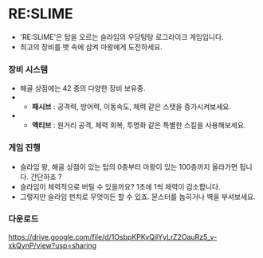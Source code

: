 # **RE:SLIME**
- 'RE:SLIME'은 탑을 오르는 슬라임의 우당탕탕 로그라이크 게임입니다.
- 최고의 장비를 뱃 속에 삼켜 마왕에게 도전하세요.

### 장비 시스템
- 해골 상점에는 42 종의 다양한 장비 보유중.
- - **패시브** : 공격력, 방어력, 이동속도, 체력 같은 스탯을 증가시켜보세요.
- - **액티브** : 원거리 공격, 체력 회복, 투명화 같은 특별한 스킬을 사용해보세요.

### 게임 진행
- 슬라임 왕, 해골 상점이 있는 탑의 0층부터 마왕이 있는 100층까지 올라가면 됩니다. 간단하죠 ?
- 슬라임이 체력적으로 버틸 수 있을까요? 1초에 1씩 체력이 감소합니다.
- 그렇지만 슬라임 펀치로 무엇이든 할 수 있죠. 몬스터를 눕히거나 벽을 부셔보세요.

### 다운로드
https://drive.google.com/file/d/1OsbpKPKyQilYyLrZ2OauRz5_v-xkQynP/view?usp=sharing
